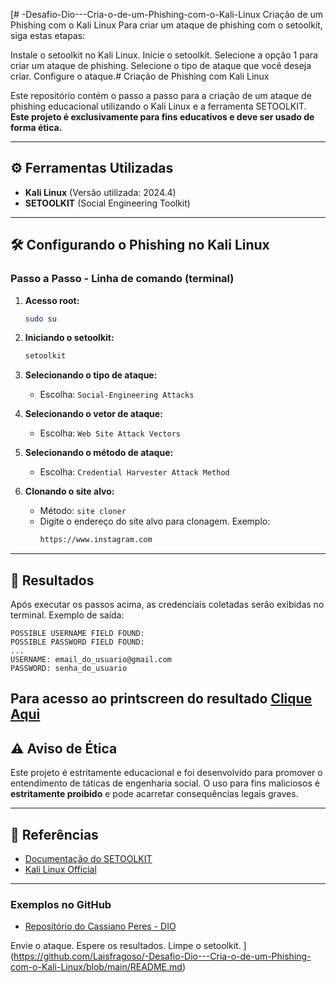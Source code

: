 [# -Desafio-Dio---Cria-o-de-um-Phishing-com-o-Kali-Linux
Criação de um Phishing com o Kali Linux
Para criar um ataque de phishing com o setoolkit, siga estas etapas:

Instale o setoolkit no Kali Linux.
Inicie o setoolkit.
Selecione a opção 1 para criar um ataque de phishing.
Selecione o tipo de ataque que você deseja criar.
Configure o ataque.# Criação de Phishing com Kali Linux

Este repositório contém o passo a passo para a criação de um ataque de phishing educacional utilizando o Kali Linux e a ferramenta SETOOLKIT. 
**Este projeto é exclusivamente para fins educativos e deve ser usado de forma ética.**

---

## ⚙️ Ferramentas Utilizadas

- **Kali Linux** (Versão utilizada: 2024.4)
- **SETOOLKIT** (Social Engineering Toolkit)

---

## 🛠️ Configurando o Phishing no Kali Linux

### Passo a Passo - Linha de comando (terminal)

1. **Acesso root:**
   ```bash
   sudo su
   ```

2. **Iniciando o setoolkit:**
   ```bash
   setoolkit
   ```

3. **Selecionando o tipo de ataque:**
   - Escolha: `Social-Engineering Attacks`

4. **Selecionando o vetor de ataque:**
   - Escolha: `Web Site Attack Vectors`

5. **Selecionando o método de ataque:**
   - Escolha: `Credential Harvester Attack Method`

6. **Clonando o site alvo:**
   - Método: `site cloner`
   - Digite o endereço do site alvo para clonagem. Exemplo:
     ```bash
     https://www.instagram.com
     ```
     
---

## 📄 Resultados

Após executar os passos acima, as credenciais coletadas serão exibidas no terminal. Exemplo de saída:

```
POSSIBLE USERNAME FIELD FOUND:
POSSIBLE PASSWORD FIELD FOUND:
...
USERNAME: email_do_usuario@gmail.com
PASSWORD: senha_do_usuario
```
Para acesso ao printscreen do resultado [Clique Aqui](https://github.com/Vifernandestech/Fazendo-um-Phishing-com-Kali-Linux/blob/main/Resultado2Corte.PNG)
---

## ⚠️ Aviso de Ética

Este projeto é estritamente educacional e foi desenvolvido para promover o entendimento de táticas de engenharia social. O uso para fins maliciosos é **estritamente proibido** e pode acarretar consequências legais graves.

---

## 🔗 Referências

- [Documentação do SETOOLKIT](https://github.com/trustedsec/social-engineer-toolkit)
- [Kali Linux Official](https://www.kali.org/)

---

### Exemplos no GitHub
- [Repositório do Cassiano Peres - DIO](https://github.com/cassiano-dio/cibersecurity-desafio-phishing)

Envie o ataque.
Espere os resultados.
Limpe o setoolkit.
](https://github.com/Laisfragoso/-Desafio-Dio---Cria-o-de-um-Phishing-com-o-Kali-Linux/blob/main/README.md)
